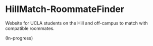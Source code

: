 # HillMatch-RoommateFinder
Website for UCLA students on the Hill and off-campus to match with compatible roommates.

(In-progress)
